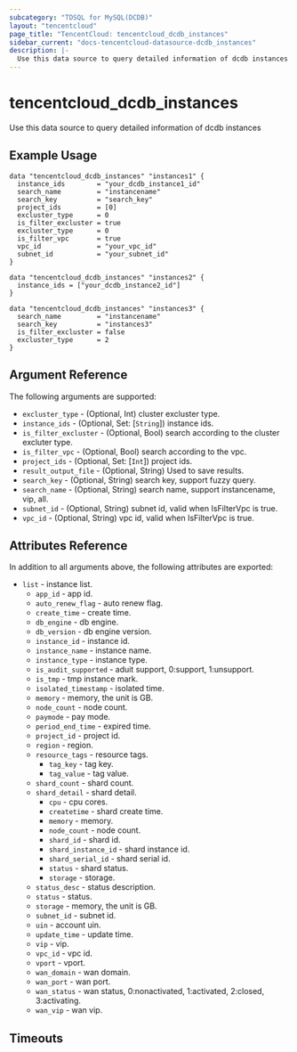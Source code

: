 ```yaml
---
subcategory: "TDSQL for MySQL(DCDB)"
layout: "tencentcloud"
page_title: "TencentCloud: tencentcloud_dcdb_instances"
sidebar_current: "docs-tencentcloud-datasource-dcdb_instances"
description: |-
  Use this data source to query detailed information of dcdb instances
---
```


# tencentcloud_dcdb_instances

Use this data source to query detailed information of dcdb instances

## Example Usage

```hcl
data "tencentcloud_dcdb_instances" "instances1" {
  instance_ids        = "your_dcdb_instance1_id"
  search_name         = "instancename"
  search_key          = "search_key"
  project_ids         = [0]
  excluster_type      = 0
  is_filter_excluster = true
  excluster_type      = 0
  is_filter_vpc       = true
  vpc_id              = "your_vpc_id"
  subnet_id           = "your_subnet_id"
}

data "tencentcloud_dcdb_instances" "instances2" {
  instance_ids = ["your_dcdb_instance2_id"]
}

data "tencentcloud_dcdb_instances" "instances3" {
  search_name         = "instancename"
  search_key          = "instances3"
  is_filter_excluster = false
  excluster_type      = 2
}
```

## Argument Reference

The following arguments are supported:

* `excluster_type` - (Optional, Int) cluster excluster type.
* `instance_ids` - (Optional, Set: [`String`]) instance ids.
* `is_filter_excluster` - (Optional, Bool) search according to the cluster excluter type.
* `is_filter_vpc` - (Optional, Bool) search according to the vpc.
* `project_ids` - (Optional, Set: [`Int`]) project ids.
* `result_output_file` - (Optional, String) Used to save results.
* `search_key` - (Optional, String) search key, support fuzzy query.
* `search_name` - (Optional, String) search name, support instancename, vip, all.
* `subnet_id` - (Optional, String) subnet id, valid when IsFilterVpc is true.
* `vpc_id` - (Optional, String) vpc id, valid when IsFilterVpc is true.

## Attributes Reference

In addition to all arguments above, the following attributes are exported:

* `list` - instance list.
  * `app_id` - app id.
  * `auto_renew_flag` - auto renew flag.
  * `create_time` - create time.
  * `db_engine` - db engine.
  * `db_version` - db engine version.
  * `instance_id` - instance id.
  * `instance_name` - instance name.
  * `instance_type` - instance type.
  * `is_audit_supported` - aduit support, 0:support, 1:unsupport.
  * `is_tmp` - tmp instance mark.
  * `isolated_timestamp` - isolated time.
  * `memory` - memory, the unit is GB.
  * `node_count` - node count.
  * `paymode` - pay mode.
  * `period_end_time` - expired time.
  * `project_id` - project id.
  * `region` - region.
  * `resource_tags` - resource tags.
    * `tag_key` - tag key.
    * `tag_value` - tag value.
  * `shard_count` - shard count.
  * `shard_detail` - shard detail.
    * `cpu` - cpu cores.
    * `createtime` - shard create time.
    * `memory` - memory.
    * `node_count` - node count.
    * `shard_id` - shard id.
    * `shard_instance_id` - shard instance id.
    * `shard_serial_id` - shard serial id.
    * `status` - shard status.
    * `storage` - storage.
  * `status_desc` - status description.
  * `status` - status.
  * `storage` - memory, the unit is GB.
  * `subnet_id` - subnet id.
  * `uin` - account uin.
  * `update_time` - update time.
  * `vip` - vip.
  * `vpc_id` - vpc id.
  * `vport` - vport.
  * `wan_domain` - wan domain.
  * `wan_port` - wan port.
  * `wan_status` - wan status, 0:nonactivated, 1:activated, 2:closed, 3:activating.
  * `wan_vip` - wan vip.


## Timeouts

<no value>


